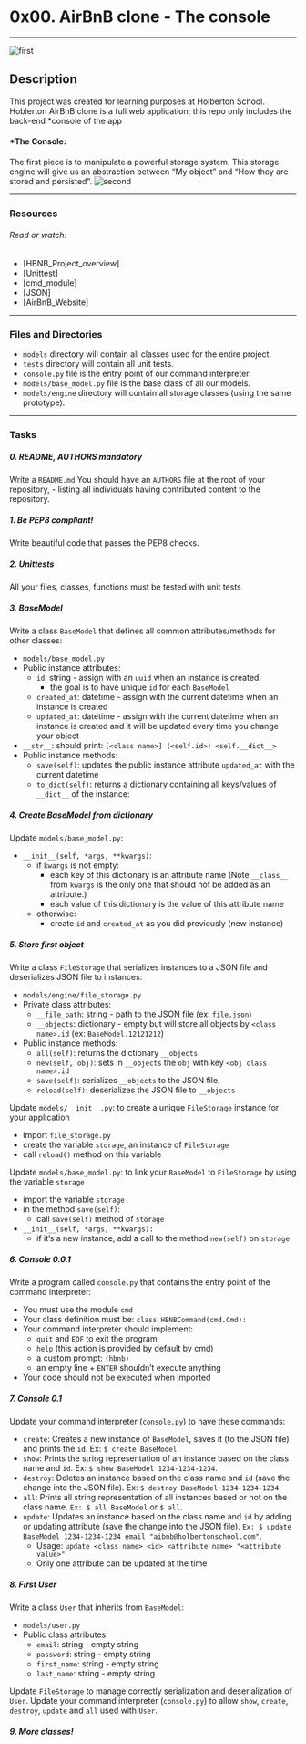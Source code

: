 # 0x00. AirBnB clone - The console
---
![first](https://camo.githubusercontent.com/59589bd21e8ec09ef94f2d9bb80d36d144bc487fe4737f8b213d005f3273921b/68747470733a2f2f696d6775722e636f6d2f4f696c457358562e706e67)

## Description
This project was created for learning purposes at Holberton School.
Hoblerton AirBnB clone is a full web application; this repo only includes the back-end *console of the app
#### *The Console:
The first piece is to manipulate a powerful storage system. This storage engine will give us an abstraction between “My object” and “How they are stored and persisted”. 
![second](https://lucid.app/documents/view/28441055-2428-4ac3-a6e1-a45476f7c618)

---
### Resources
###### Read or watch:
- [HBNB_Project_overview]
- [Unittest]
- [cmd_module]
- [JSON]
- [AirBnB_Website]
---

### Files and Directories
- ```models``` directory will contain all classes used for the entire project.
- ```tests``` directory will contain all unit tests.
- ```console.py``` file is the entry point of our command interpreter.
- ```models/base_model.py``` file is the base class of all our models.
- ```models/engine``` directory will contain all storage classes (using the same prototype).
---
### Tasks

##### 0. README, AUTHORS mandatory
Write a ```README.md```
You should have an ```AUTHORS``` file at the root of your repository, - listing all individuals having contributed content to the repository.

##### 1. Be PEP8 compliant!
Write beautiful code that passes the PEP8 checks.

##### 2. Unittests
All your files, classes, functions must be tested with unit tests

##### 3. BaseModel
Write a class ```BaseModel``` that defines all common attributes/methods for other classes:
- ```models/base_model.py```
- Public instance attributes:
    - ```id```: string - assign with an ```uuid``` when an instance is created:
        - the goal is to have unique ```id``` for each ```BaseModel```
    - ```created_at```: datetime - assign with the current datetime when an instance is created
    - ```updated_at```: datetime - assign with the current datetime when an instance is created and it will be updated every time you change your object
- ```__str__```: should print: ```[<class name>] (<self.id>) <self.__dict__>```
- Public instance methods:
    - ```save(self)```: updates the public instance attribute ```updated_at``` with the current datetime
    - ```to_dict(self)```: returns a dictionary containing all keys/values of ```__dict__``` of the instance:

##### 4. Create BaseModel from dictionary 
Update ```models/base_model.py```:
- ```__init__(self, *args, **kwargs)```:
    - if ```kwargs``` is not empty:
        - each key of this dictionary is an attribute name (Note ```__class__``` from ```kwargs``` is the only one that should not be added as an attribute.)
        - each value of this dictionary is the value of this attribute name
    - otherwise:
        - create ```id``` and ```created_at``` as you did previously (new instance)

##### 5. Store first object
Write a class ```FileStorage``` that serializes instances to a JSON file and deserializes JSON file to instances:
- ```models/engine/file_storage.py```
- Private class attributes:
    - ```__file_path```: string - path to the JSON file (ex: ```file.json```)
    - ```__objects```: dictionary - empty but will store all objects by ```<class name>.id``` (ex: ```BaseModel.12121212```)
- Public instance methods:
    - ```all(self)```: returns the dictionary ```__objects```
    - ```new(self, obj)```: sets in ```__objects``` the ```obj``` with key ```<obj class name>.id```
    - ```save(self)```: serializes ```__objects``` to the JSON file.
    - ```reload(self)```: deserializes the JSON file to ```__objects```

Update ```models/__init__.py```: to create a unique ```FileStorage``` instance for your application
- import ```file_storage.py```
- create the variable ```storage```, an instance of ```FileStorage```
- call ```reload()``` method on this variable

Update ```models/base_model.py```: to link your ```BaseModel``` to ```FileStorage``` by using the variable ```storage```
- import the variable ```storage```
- in the method ```save(self)```:
    - call ```save(self)``` method of ```storage```
- ```__init__(self, *args, **kwargs):```
    - if it’s a new instance, add a call to the method ```new(self)``` on ```storage```

##### 6. Console 0.0.1
Write a program called ```console.py``` that contains the entry point of the command interpreter:
- You must use the module ```cmd```
- Your class definition must be: ```class HBNBCommand(cmd.Cmd):```
- Your command interpreter should implement:
    - ```quit``` and ```EOF``` to exit the program
    - ```help``` (this action is provided by default by cmd)
    - a custom prompt: ```(hbnb)```
    - an empty line + ```ENTER``` shouldn’t execute anything
- Your code should not be executed when imported

##### 7. Console 0.1 
Update your command interpreter (```console.py```) to have these commands:
- ```create```: Creates a new instance of ```BaseModel```, saves it (to the JSON file) and prints the ```id```. Ex: ```$ create BaseModel```
- ```show```: Prints the string representation of an instance based on the class name and ```id```. Ex: ```$ show BaseModel 1234-1234-1234```.
- ```destroy```: Deletes an instance based on the class name and ```id``` (save the change into the JSON file). Ex: ```$ destroy BaseModel 1234-1234-1234```.
- ```all```: Prints all string representation of all instances based or not on the class name. ```Ex: $ all BaseModel``` or ```$ all```.
- ```update```: Updates an instance based on the class name and ```id``` by adding or updating attribute (save the change into the JSON file). ```Ex: $ update BaseModel 1234-1234-1234 email "aibnb@holbertonschool.com"```.
    - Usage: ```update <class name> <id> <attribute name> "<attribute value>"```
    - Only one attribute can be updated at the time

##### 8. First User
Write a class ```User``` that inherits from ```BaseModel```:
- ```models/user.py```
- Public class attributes:
    - ```email```: string - empty string
    - ```password```: string - empty string
    - ```first_name```: string - empty string
    - ```last_name```: string - empty string

Update ```FileStorage``` to manage correctly serialization and deserialization of ```User```.
Update your command interpreter (```console.py```) to allow ```show```, ```create```, ```destroy```, ```update``` and ```all``` used with ```User```.

##### 9. More classes!
